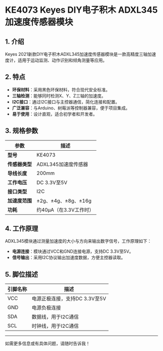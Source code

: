 
# KE4073 Keyes DIY电子积木 ADXL345加速度传感器模块

## 1. 介绍

Keyes 2021新款DIY电子积木ADXL345加速度传感器模块是一款高精度三轴加速度计，适用于运动监测、动作识别和倾角测量等应用。

## 2. 特点

- **环保材料**：采用黑色环保材料，符合现代安全标准。
- **三轴检测**：能够同时检测X、Y、Z三轴的加速度。
- **I2C接口**：通过I2C接口与主控器通信，简化连接和配置。
- **广泛兼容**：与Arduino、树莓派等控制器兼容，便于项目集成。
- **易于使用**：设计直观，适合初学者和开发者。

## 3. 规格参数

| 参数          | 描述                     |
|---------------|-------------------------|
| **型号**      | KE4073                  |
| **传感器类型**| ADXL345加速度传感器     |
| **导线长度**  | 200mm                   |
| **工作电压**  | DC 3.3V至5V             |
| **接口类型**  | I2C                      |
| **加速度范围**| ±2g、±4g、±8g、±16g     |
| **功耗**      | 约40µA（在3.3V工作时）  |

## 4. 工作原理

ADXL345模块通过测量加速度的大小与方向来输出数字信号，工作原理如下：

- **电源连接**：模块通过VCC和GND连接电源，支持DC 3.3V至5V。
- **信号输出**：采用I2C协议输出加速度数据，方便主控器读取。

## 5. 脚位描述

| 引脚名称 | 描述                             |
|----------|----------------------------------|
| VCC      | 电源正极连接，支持DC 3.3V至5V    |
| GND      | 电源负极连接                     |
| SDA      | 数据线，用于I2C通信             |
| SCL      | 时钟线，用于I2C通信             |

---

如需更多信息或有具体问题，请随时告诉我！
